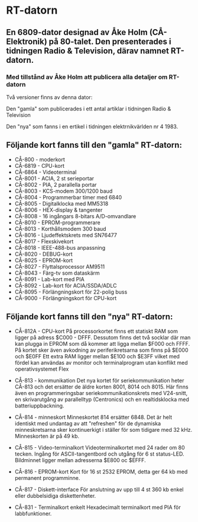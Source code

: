 # RT-datorn
## En 6809-dator designad av Åke Holm (CÅ-Elektronik) på 80-talet. Den presenterades i tidningen Radio & Television, därav namnet RT-datorn.
### Med tillstånd av Åke Holm att publicera alla detaljer om RT-datorn
Två versioner finns av denna dator:

Den "gamla" som publicerades i ett antal artiklar i tidningen Radio & Television

Den "nya" som fanns i en ertikel i tidningen elektrnikvärlden nr 4 1983.

## Följande kort fanns till den "gamla" RT-datorn:
* CÅ-800 - moderkort
* CÅ-6819 - CPU-kort
* CÅ-6864 - Videoterminal
* CÅ-8001 - ACIA, 2 st serieportar
* CÅ-8002 - PIA, 2 parallella portar
* CÅ-8003 - KCS-modem 300/1200 baud
* CÅ-8004 - Programmerbar timer med 6840
* CÅ-8005 - Digitalklocka med MM5318
* CÅ-8006 - HEX-display & tangenter
* CÅ-8008 - 16 ingångars 8-bitars A/D-omvandlare
* CÅ-8010 - EPROM-programmerare
* CÅ-8013 - Korthållsmodem 300 baud
* CÅ-8016 - Ljudeffektskrets med SN76477
* CÅ-8017 - Flexskivekort
* CÅ-8018 - IEEE-488-bus anpassning
* CÅ-8020 - DEBUG-kort
* CÅ-8025 - EPROM-kort
* CÅ-8027 - Flyttalsprocessor AM9511
* CÅ-8043 - Färg-tv som dataskärm
* CÅ-8091 - Lab-kort med PIA
* CÅ-8092 - Lab-kort för ACIA/SSDA/ADLC
* CÅ-8095 - Förlängningskort för 22-polig buss
* CÅ-9000 - Förlängningskort för CPU-kort


## Följande kort fanns till den "nya" RT-datorn:

* CÅ-812A - CPU-kort
På processorkortet finns ett statiskt RAM som ligger på adress $C000 - DFFF.
Dessutom finns det två socklar där man kan plugga in EPROM som då kommer att ligga mellan $F000 och FFFF. På kortet sker även avkodning av periferikretsarna som finns på $E000 och $E0FF Ett extra RAM ligger mellan $E100 och $E3FF vilket med fördel kan användas av monitor och terminalprogram utan konflikt med operativsystemet Flex

* CÅ-813 - kommunikation
Det nya kortet för seriekommunikation heter CÅ-813 och det ersätter de äldre korten 8001, 8014 och 8015.
Här finns även en programmeringsbar seriekommunikationskrets med V24-snitt, en skrivarutgång av parallelltyp
(Centronics) och en realtidsklocka med batteriuppbackning.

* CÅ-814 - minneskort
Minneskortet 814 ersätter 6848. Det är helt identiskt med undantag av att "refreshen" för de dynamiska minneskretsarna sker kontinuerkigt i ställer för som tidigare med 32 kHz. Minneskorten är på 49 kb.

* CÅ-815 - Video-terminalkort
Videoterminalkortet med 24 rader om 80 tecken. Ingång för ASCII-tangentbord och utgång för 6 st status-LED. Bildminnet ligger mellan adresserna $E800 oc $EFFF.

* CÅ-816 - EPROM-kort
Kort för 16 st 2532 EPROM, detta ger 64 kb med permanent programminne.

* CÅ-817 - Diskett-interface
För anslutning av upp till 4 st 360 kb enkel eller dubbelsidiga diskettenheter.

* CÅ-831 - Terminalkort enkelt
Hexadecimalt terminalkort med PIA för labbfunktioner.
